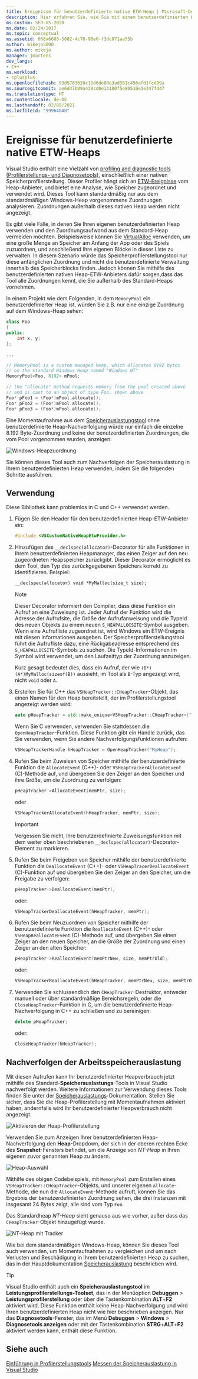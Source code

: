 ```yaml
---
title: Ereignisse für benutzerdefinierte native ETW-Heap | Microsoft-Dokumentation
description: Hier erfahren Sie, wie Sie mit einem benutzerdefinierten Heap den Mehraufwand für die Speicherbelegung reduzieren, aber dennoch dem Arbeitsspeicherprofiler Speicherbelegungsinformationen für die Belegungsanalyse zur Verfügung stellen.
ms.custom: SEO-VS-2020
ms.date: 02/24/2017
ms.topic: conceptual
ms.assetid: 668a6603-5082-4c78-98e6-f3dc871aa55b
author: mikejo5000
ms.author: mikejo
manager: jmartens
dev_langs:
- C++
ms.workload:
- cplusplus
ms.openlocfilehash: 93d5783620c11d6de80e3ad381c456afd1fcd99a
ms.sourcegitcommit: ae6d47b09a439cd0e13180f5e89510e3e347fd47
ms.translationtype: HT
ms.contentlocale: de-DE
ms.lasthandoff: 02/08/2021
ms.locfileid: "99964848"
---
```

# <a name="custom-native-etw-heap-events"></a>Ereignisse für benutzerdefinierte native ETW-Heaps

Visual Studio enthält eine Vielzahl von [profiling and diagnostic tools (Profilerstellungs- und Diagnosetools)](../profiling/profiling-feature-tour.md), einschließlich einer nativen Speicherprofilerstellung.  Dieser Profiler hängt sich an [ETW-Ereignisse](/windows-hardware/drivers/devtest/event-tracing-for-windows--etw-) vom Heap-Anbieter, und bietet eine Analyse, wie Speicher zugeordnet und verwendet wird.  Dieses Tool kann standardmäßig nur aus dem standardmäßigen Windows-Heap vorgenommene Zuordnungen analysieren. Zuordnungen außerhalb dieses nativen Heap werden nicht angezeigt.

Es gibt viele Fälle, in denen Sie Ihren eigenen benutzerdefinierten Heap verwenden und den Zuordnungsaufwand aus dem Standard-Heap vermeiden möchten.  Beispielsweise können Sie [VirtualAlloc](/windows/desktop/api/memoryapi/nf-memoryapi-virtualalloc) verwenden, um eine große Menge an Speicher am Anfang der App oder des Spiels zuzuordnen, und anschließend Ihre eigenen Blöcke in dieser Liste zu verwalten.  In diesem Szenario würde das Speicherprofilerstellungstool nur diese anfänglichen Zuordnung und nicht die benutzerdefinierte Verwaltung innerhalb des Speicherblocks finden.  Jedoch können Sie mithilfe des benutzerdefinierten nativen Heap-ETW-Anbieters dafür sorgen,dass das Tool alle Zuordnungen kennt, die Sie außerhalb des Standard-Heaps vornehmen.

In einem Projekt wie dem Folgenden, in dem `MemoryPool` ein benutzerdefinierter Heap ist, würden Sie z.B. nur eine einzige Zuordnung auf dem Windows-Heap sehen:

```cpp
class Foo
{
public:
    int x, y;
};

...

// MemoryPool is a custom managed heap, which allocates 8192 bytes
// on the standard Windows Heap named "Windows NT"
MemoryPool<Foo, 8192> mPool;

// the "allocate" method requests memory from the pool created above
// and is cast to an object of type Foo, shown above
Foo* pFoo1 = (Foo*)mPool.allocate();
Foo* pFoo2 = (Foo*)mPool.allocate();
Foo* pFoo3 = (Foo*)mPool.allocate();
```

Eine Momentaufnahme aus dem [Speicherauslastungstool](../profiling/memory-usage.md) ohne benutzerdefinierte Heap-Nachverfolgung würde nur einfach die einzelne 8.192 Byte-Zuordnung und keine der benutzerdefinierten Zuordnungen, die vom Pool vorgenommen wurden, anzeigen:

![Windows-Heapzuordnung](media/heap-example-windows-heap.png)

Sie können dieses Tool auch zum Nachverfolgen der Speicherauslastung in Ihrem benutzerdefinierten Heap verwenden, indem Sie die folgenden Schritte ausführen.

## <a name="how-to-use"></a>Verwendung

Diese Bibliothek kann problemlos in C und C++ verwendet werden.

1. Fügen Sie den Header für den benutzerdefinierten Heap-ETW-Anbieter ein:

   ```cpp
   #include <VSCustomNativeHeapEtwProvider.h>
   ```

1. Hinzufügen des `__declspec(allocator)`-Decorator für alle Funktionen in Ihrem benutzerdefinierten Heapmanager, das einen Zeiger auf den neu zugeordneten Heapspeicher zurückgibt.  Dieser Decorator ermöglicht es dem Tool, den Typ des zurückgegebenen Speichers korrekt zu identifizieren.  Beispiel:

   ```cpp
   __declspec(allocator) void *MyMalloc(size_t size);
   ```

   > [!NOTE]
   > Dieser Decorator informiert den Compiler, dass diese Funktion ein Aufruf an eine Zuweisung ist.  Jeder Aufruf der Funktion wird die Adresse der Aufrufsite, die Größe der Aufrufanweisung und die TypeId des neuen Objekts zu einem neuen `S_HEAPALLOCSITE`-Symbol ausgeben.  Wenn eine Aufrufliste zugeordnet ist, wird Windows ein ETW-Ereignis mit diesen Informationen ausgeben.  Der Speicherprofilerstellungstool führt die Aufrufliste dazu, eine Rückgabeadresse entsprechend des `S_HEAPALLOCSITE`-Symbols zu suchen. Die TypeId-Informationen im Symbol wird verwendet, um den Laufzeittyp der Zuordnung anzuzeigen.
   >
   > Kurz gesagt bedeutet dies, dass ein Aufruf, der wie `(B*)(A*)MyMalloc(sizeof(B))` aussieht, im Tool als `B`-Typ angezeigt wird, nicht `void` oder `A`.

1. Erstellen Sie für C++ das `VSHeapTracker::CHeapTracker`-Objekt, das einen Namen für den Heap bereitstellt, der im Profilerstellungstool angezeigt werden wird:

   ```cpp
   auto pHeapTracker = std::make_unique<VSHeapTracker::CHeapTracker>("MyCustomHeap");
   ```

   Wenn Sie C verwenden, verwenden Sie stattdessen.die `OpenHeapTracker`-Funktion.  Diese Funktion gibt ein Handle zurück, das Sie verwenden, wenn Sie andere Nachverfolgungsfunktionen aufrufen:

   ```C
   VSHeapTrackerHandle hHeapTracker = OpenHeapTracker("MyHeap");
   ```

1. Rufen Sie beim Zuweisen von Speicher mithilfe der benutzerdefinierte Funktion die `AllocateEvent` (C++)- oder `VSHeapTrackerAllocateEvent` (C)-Methode auf, und übergeben Sie den Zeiger an den Speicher und ihre Größe, um die Zuordnung zu verfolgen:

   ```cpp
   pHeapTracker->AllocateEvent(memPtr, size);
   ```

   oder

   ```C
   VSHeapTrackerAllocateEvent(hHeapTracker, memPtr, size);
   ```

   > [!IMPORTANT]
   > Vergessen Sie nicht, Ihre benutzerdefinierte Zuweisungsfunktion mit dem weiter oben beschriebenen `__declspec(allocator)`-Decorator-Element zu markieren.

1. Rufen Sie beim Freigeben von Speicher mithilfe der benutzerdefinierte Funktion die `DeallocateEvent` (C++)- oder `VSHeapTracerDeallocateEvent` (C)-Funktion auf und übergeben Sie den Zeiger an den Speicher, um die Freigabe zu verfolgen:

   ```cpp
   pHeapTracker->DeallocateEvent(memPtr);
   ```

   oder:

   ```C
   VSHeapTrackerDeallocateEvent(hHeapTracker, memPtr);
   ```

1. Rufen Sie beim Neuzuordnen von Speicher mithilfe der benutzerdefinierte Funktion die `ReallocateEvent` (C++)- oder `VSHeapReallocateEvent` (C)-Methode auf, und übergeben Sie einen Zeiger an den neuen Speicher, an die Größe der Zuordnung und einen Zeiger an den alten Speicher:

   ```cpp
   pHeapTracker->ReallocateEvent(memPtrNew, size, memPtrOld);
   ```

   oder:

   ```C
   VSHeapTrackerReallocateEvent(hHeapTracker, memPtrNew, size, memPtrOld);
   ```

1. Verwenden Sie schlussendlich den `CHeapTracker`-Destruktor, entweder manuell oder über standardmäßige Bereichsregeln, oder die `CloseHeapTracker`-Funktion in C, um die benutzerdefinierte Heap-Nachverfolgung in C++ zu schließen und zu bereinigen:

   ```cpp
   delete pHeapTracker;
   ```

   oder:

   ```C
   CloseHeapTracker(hHeapTracker);
   ```

## <a name="track-memory-usage"></a>Nachverfolgen der Arbeitsspeicherauslastung
Mit diesen Aufrufen kann Ihr benutzerdefinierter Heapverbrauch jetzt mithilfe des Standard-**Speicherauslastungs**-Tools in Visual Studio nachverfolgt werden.  Weitere Informationen zur Verwendung dieses Tools finden Sie unter der [Speicherauslastungs](../profiling/memory-usage.md)-Dokumentation. Stellen Sie sicher, dass Sie die Heap-Profilerstellung mit Momentaufnahmen aktiviert haben, andernfalls wird Ihr benutzerdefinierter Heapverbrauch nicht angezeigt.

![Aktivieren der Heap-Profilerstellung](media/heap-enable-heap.png)

Verwenden Sie zum Anzeigen Ihrer benutzerdefinierten Heap-Nachverfolgung den **Heap**-Dropdown, der sich in der oberen rechten Ecke des **Snapshot**-Fensters befindet, um die Anzeige von *NT-Heap* in Ihren eigenen zuvor genannten Heap zu ändern.

![Heap-Auswahl](media/heap-example-custom-heap.png)

Mithilfe des obigen Codebeispiels, mit `MemoryPool` zum Erstellen eines `VSHeapTracker::CHeapTracker`-Objekts, und unserer eigenen `allocate`-Methode, die nun die `AllocateEvent`-Methode aufruft, können Sie das Ergebnis der benutzerdefinierten Zuordnung sehen, die drei Instanzen mit insgesamt 24 Bytes zeigt, alle sind vom Typ `Foo`.

Das Standardheap *NT-Heap* sieht genauso aus wie vorher, außer dass das `CHeapTracker`-Objekt hinzugefügt wurde.

![NT-Heap mit Tracker](media/heap-example-windows-heap.png)

Wie bei dem standardmäßigen Windows-Heap, können Sie dieses Tool auch verwenden, um Momentaufnahmen zu vergleichen und um nach Verlusten und Beschädigung in Ihrem benutzerdefinierten Heap zu suchen, das in der Hauptdokumentation [Speicherauslastung](../profiling/memory-usage.md) beschrieben wird.

> [!TIP]
> Visual Studio enthält auch ein **Speicherauslastungstool** im **Leistungsprofilerstellungs-Toolset**, das in der Menüoption **Debuggen** > **Leistungsprofilerstellung** oder über die Tastenkombination **ALT**+**F2** aktiviert wird.  Diese Funktion enthält keine Heap-Nachverfolgung und wird Ihren benutzerdefinierten Heap nicht wie hier beschrieben anzeigen.  Nur das **Diagnosetools**-Fenster, das im Menü **Debuggen** > **Windows** > **Diagnosetools anzeigen** oder mit der Tastenkombination **STRG**+**ALT**+**F2** aktiviert werden kann, enthält diese Funktion.

## <a name="see-also"></a>Siehe auch
[Einführung in Profilerstellungstools](../profiling/profiling-feature-tour.md)
[Messen der Speicherauslastung in Visual Studio](../profiling/memory-usage.md)
